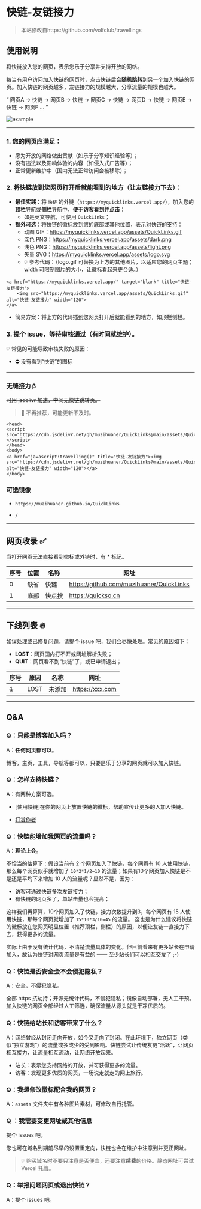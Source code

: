 # 快链-友链接力

> 本站修改自https://github.com/volfclub/travellings

## 使用说明

将快链放入您的网页，表示您乐于分享并支持开放的网络。

每当有用户访问加入快链的网页时，点击快链后会**随机跳转**到另一个加入快链的网页。加入快链的网页越多，友链接力的规模越大，分享流量的规模也越大。

“ 网页A → 快链 → 网页B → 快链 → 网页C → 快链 → 网页D → 快链 → 网页E → 快链 → 网页F … ”

![example](https://myquicklinks.vercel.app/assets/QuickLinks.gif)


---

### 1. 您的网页应满足：

- 愿为开放的网络做出贡献（如乐于分享知识经验等）；
- 没有违法以及影响体验的内容（如侵入式广告等）；
- 正常更新维护中（国内无法正常访问会被移除）；

### 2. 将快链放到您网页**打开后就能看到的地方**（让友链接力下去）：

- **最佳实践**：将 `快链` 的外链（`https://myquicklinks.vercel.app/`），加入您的**顶栏**导航或**侧栏**导航中，**便于访客看到并点击**：
  - 如是英文导航，可使用 `QuickLinks`；
- **额外可选**：将快链的徽标放到您的底部或其他位置，表示对快链的支持：
  - 动图 GIF：https://myquicklinks.vercel.app/assets/QuickLinks.gif
  - 深色 PNG：https://myquicklinks.vercel.app/assets/dark.png
  - 浅色 PNG：https://myquicklinks.vercel.app/assets/light.png
  - 矢量 SVG：https://myquicklinks.vercel.app/assets/logo.svg
  - 💡 参考代码：（logo.gif 可替换为上方的其他图片，以适应您的网页主题；width 可限制图片的大小，让徽标看起来更合适。）

```
<a href="https://myquicklinks.vercel.app/" target="blank" title="快链-友链接力">
    <img src="https://myquicklinks.vercel.app/assets/QuickLinks.gif" alt="快链-友链接力" width="120">
</a>
```

- 简易方案：将上方的代码插到您网页打开后就能看到的地方，如顶栏侧栏。

### 3. 提个 issue，等待审核通过（有时间就维护）。

💡 常见的可能导致审核失败的原因：

- ⛔ 没有看到“快链”的图标

---

### ~~无缝接力 β~~

~~可用 jsdelivr 加速，中间无快链跳转页。~~ 

> 🚨 不再推荐，可能更新不及时。

```
<head>
<script src="https://cdn.jsdelivr.net/gh/muzihuaner/QuickLinks@main/assets/QuickLinks.js"></script>
</head>
<body>
<a href="javascript:travelling()" title="快链-友链接力"><img src="https://cdn.jsdelivr.net/gh/muzihuaner/QuickLinks@main/assets/QuickLinks.gif" alt="快链-友链接力" width="120"></a>
</body>
```

### 可选镜像

- `https://muzihuaner.github.io/QuickLinks`

- `/`

---

## 网页收录 ✅

当打开网页无法直接看到徽标或外链时，有 * 标记。

| 序号 | 位置 | 名称 | 网址 |
| --- | --- | --- | --- |
| 0 | 缺省 | 快链 | https://github.com/muzihuaner/QuickLinks |
| 1 | 底部 | 快点搜 | https://quickso.cn |


---

## 下线列表 🔥

如误处理或已修复问题，请提个 issue 吧，我们会尽快处理。常见的原因如下：
- **LOST**：网页国内打不开或网址解析失败；
- **QUIT**：网页看不到“快链”了，或已申请退出；

| 序号 | 原因 | 名称 | 网址 |
| --- | --- | --- | --- |
| ~~1~~ | LOST | 未添加 | https://xxx.com |


---

## Q&A

### Q：只能是博客加入吗？

A：**任何网页都可以**。

博客，主页，工具，导航等都可以，只要是乐于分享的网页就可以加入快链。

### Q：怎样支持快链？

A：有两种方案可选。

- [使用快链]在你的网页上放置快链的徽标，帮助宣传让更多的人加入快链。

- [打赏作者](https://huangetech.gitee.io/pay)

### Q：快链能增加我网页的流量吗？

A：**理论上会**。

不恰当的估算下：假设当前有 2 个网页加入了快链，每个网页有 10 人使用快链，那么每个网页似乎就增加了 `10*2*1/2=10` 的流量；如果有10个网页加入快链是不是还是平均下来增加 10 人的流量呢？显然不是，因为：

- 访客可通过快链多次友链接力；
- 有快链的网页多了，单站击量也会提高；

这样我们再算算，10个网页加入了快链，接力次数提升到3，每个网页有 15 人使用快链，那每个网页就增加了 `15*10*3/10=45` 的流量。
这也是为什么建议将快链的徽标放在您网页明显位置（推荐顶栏，侧栏）的原因，以便让友链一直接力下去，获得更多的流量。

实际上由于没有统计代码，不清楚流量具体的变化。但目前看来有更多站长在申请加入，故认为快链对网页流量是有益的 —— 至少站长们可以相互交友了 ;-)

### Q：快链是否安全会不会侵犯隐私？

A：安全，不侵犯隐私。

全部 https 抗劫持；开源无统计代码，不侵犯隐私；镜像自动部署，无人工干预。加入快链的网页全部经过人工筛选，确保流量从源头就是干净优质的。

### Q：快链给站长和访客带来了什么？

A：网络曾经从封闭走向开放，如今又走向了封闭。在此环境下，独立网页（类似“独立游戏”）的流量或多或少的受到影响。快链尝试让传统友链“活跃”，让网页相互接力，让流量相互流动，让网络开放起来。

- 站长：表示您支持网络的开放，并可获得更多的流量。
- 访客：发现更多优质的网页，一场说走就走的网上旅行。

### Q：我想修改徽标配合我的网页？

A：`assets` 文件夹中有各种图片素材，可修改自行托管。

### Q ：我需要变更网址或其他信息

提个 issues 吧。

您也可在域名到期前尽早的设置重定向，快链也会在维护中注意到并更正网址。

> 💡 购买域名时不要只注意是否便宜，还要注意**续费**的价格。静态网址可尝试 Vercel 托管。

### Q：举报问题网页或退出快链？

A：提个 issues 吧。
